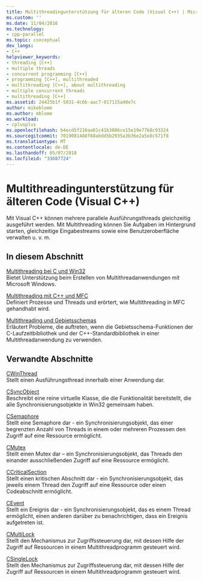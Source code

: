 ```yaml
---
title: Multithreadingunterstützung für älteren Code (Visual C++) | Microsoft Docs
ms.custom: ''
ms.date: 11/04/2016
ms.technology:
- cpp-parallel
ms.topic: conceptual
dev_langs:
- C++
helpviewer_keywords:
- threading [C++]
- multiple threads
- concurrent programming [C++]
- programming [C++], multithreaded
- multithreading [C++], about multithreading
- multiple concurrent threads
- multithreading [C++]
ms.assetid: 24425b1f-5031-4c6b-aac7-017115a40e7c
author: mikeblome
ms.author: mblome
ms.workload:
- cplusplus
ms.openlocfilehash: b4ecd5f210aa01c41b3806ce15e19e77b8c93324
ms.sourcegitcommit: 7019081488f68abdd5b2935a3b36e2a5e8c571f8
ms.translationtype: MT
ms.contentlocale: de-DE
ms.lasthandoff: 05/07/2018
ms.locfileid: "33687724"
---
```

# <a name="multithreading-support-for-older-code-visual-c"></a>Multithreadingunterstützung für älteren Code (Visual C++)
Mit Visual C++ können mehrere parallele Ausführungsthreads gleichzeitig ausgeführt werden. Mit Multithreading können Sie Aufgaben im Hintergrund starten, gleichzeitige Eingabestreams sowie eine Benutzeroberfläche verwalten u. v. m.  
  
## <a name="in-this-section"></a>In diesem Abschnitt  
 [Multithreading bei C und Win32](../parallel/multithreading-with-c-and-win32.md)  
 Bietet Unterstützung beim Erstellen von Multithreadanwendungen mit Microsoft Windows.  
  
 [Multithreading mit C++ und MFC](../parallel/multithreading-with-cpp-and-mfc.md)  
 Definiert Prozesse und Threads und erörtert, wie Multithreading in MFC gehandhabt wird.  
  
 [Multithreading und Gebietsschemas](../parallel/multithreading-and-locales.md)  
 Erläutert Probleme, die auftreten, wenn die Gebietsschema-Funktionen der C-Laufzeitbibliothek und der C++-Standardbibliothek in einer Multithreadanwendung zu verwenden.  
  
## <a name="related-sections"></a>Verwandte Abschnitte  
 [CWinThread](../mfc/reference/cwinthread-class.md)  
 Stellt einen Ausführungsthread innerhalb einer Anwendung dar.  
  
 [CSyncObject](../mfc/reference/csyncobject-class.md)  
 Beschreibt eine reine virtuelle Klasse, die die Funktionalität bereitstellt, die alle Synchronisierungsobjekte in Win32 gemeinsam haben.  
  
 [CSemaphore](../mfc/reference/csemaphore-class.md)  
 Stellt eine Semaphore dar - ein Synchronisierungsobjekt, das einer begrenzten Anzahl von Threads in einem oder mehreren Prozessen den Zugriff auf eine Ressource ermöglicht.  
  
 [CMutex](../mfc/reference/cmutex-class.md)  
 Stellt einen Mutex dar – ein Synchronisierungsobjekt, das Threads den einander ausschließenden Zugriff auf eine Ressource ermöglicht.  
  
 [CCriticalSection](../mfc/reference/ccriticalsection-class.md)  
 Stellt einen kritischen Abschnitt dar - ein Synchronisierungsobjekt, das jeweils einem Thread den Zugriff auf eine Ressource oder einen Codeabschnitt ermöglicht.  
  
 [CEvent](../mfc/reference/cevent-class.md)  
 Stellt ein Ereignis dar - ein Synchronisierungsobjekt, das es einem Thread ermöglicht, einen anderen darüber zu benachrichtigen, dass ein Ereignis aufgetreten ist.  
  
 [CMultiLock](../mfc/reference/cmultilock-class.md)  
 Stellt den Mechanismus zur Zugriffssteuerung dar, mit dessen Hilfe der Zugriff auf Ressourcen in einem Multithreadprogramm gesteuert wird.  
  
 [CSingleLock](../mfc/reference/csinglelock-class.md)  
 Stellt den Mechanismus zur Zugriffssteuerung dar, mit dessen Hilfe der Zugriff auf Ressourcen in einem Multithreadprogramm gesteuert wird.  
